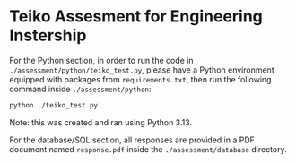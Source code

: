 # Teiko Assesment for Engineering Instership

For the Python section, in order to run the code in `./assessment/python/teiko_test.py`,
please have a Python environment equipped with packages from `requirements.txt`, then run 
the following command inside `./assessment/python`:

```bash
python ./teiko_test.py
```

Note: this was created and ran using Python 3.13.

For the database/SQL section, all responses are provided in a PDF document named
`response.pdf` inside the `./assessment/database` directory.